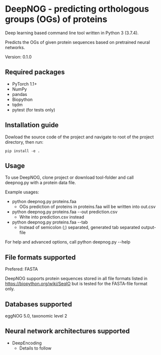 # DeepNOG - predicting orthologous groups (OGs) of proteins

Deep learning based command line tool written in Python 3 (3.7.4). 

Predicts the OGs of given protein sequences based on pretrained neural
networks.

Version: 0.1.0

## Required packages

*  PyTorch 1.1+
*  NumPy
*  pandas
*  Biopython
*  tqdm
*  pytest (for tests only)

## Installation guide

Dowload the source code of the project and navigate to root of the project
directory, then run:

```pip install -e .```

## Usage

To use DeepNOG, clone project or download tool-folder and call deepnog.py with a protein data file. 

Example usages: 

*  python deepnog.py proteins.faa 
    * OGs prediction of proteins in proteins.faa will be written into out.csv
*  python deepnog.py proteins.faa --out prediction.csv
    * Write into prediction.csv instead
*  python deepnog.py proteins.faa --tab
    * Instead of semicolon (;) separated, generated tab separated output-file

For help and advanced options, call python deepnog.py --help

## File formats supported

Prefered: FASTA

DeepNOG supports protein sequences stored in all file formats listed in
https://biopython.org/wiki/SeqIO but is tested for the FASTA-file format
only.

## Databases supported

eggNOG 5.0, taxonomic level 2

## Neural network architectures supported

*  DeepEncoding
    * Details to follow


    